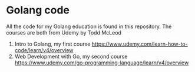 # Golang code
All the code for my Golang education is found in this repository.  The courses are both from Udemy by Todd McLeod 
1. Intro to Golang, my first course https://www.udemy.com/learn-how-to-code/learn/v4/overview
2. Web Development with Go, my second course https://www.udemy.com/go-programming-language/learn/v4/overview

